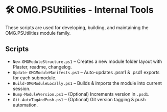 # 🛠 OMG.PSUtilities - Internal Tools

These scripts are used for developing, building, and maintaining the OMG.PSUtilities module family.

## Scripts

- `New-OMGModuleStructure.ps1` – Creates a new module folder layout with Plaster, readme, changelog.
- `Update-OMGModuleManifests.ps1` – Auto-updates .psm1 & .psd1 exports for each submodule.
- `Build-OMGModuleLocally.ps1` – Builds & imports the module into current session.
- `Bump-ModuleVersion.ps1` – (Optional) Increments version in `.psd1`.
- `Git-AutoTagAndPush.ps1` – (Optional) Git version tagging & push automation.
